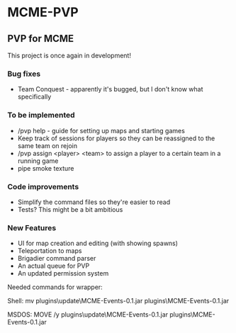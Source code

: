 MCME-PVP
===========

## PVP for MCME
This project is once again in development!

### Bug fixes
* Team Conquest - apparently it's bugged, but I don't know what specifically

### To be implemented
* /pvp help - guide for setting up maps and starting games
* Keep track of sessions for players so they can be reassigned to the same team on rejoin
* /pvp assign \<player> \<team> to assign a player to a certain team in a running game
* pipe smoke texture

### Code improvements
* Simplify the command files so they're easier to read
* Tests? This might be a bit ambitious

### New Features
* UI for map creation and editing (with showing spawns)
* Teleportation to maps
* Brigadier command parser
* An actual queue for PVP
* An updated permission system

Needed commands for wrapper:

Shell: mv plugins\update\MCME-Events-0.1.jar plugins\MCME-Events-0.1.jar

MSDOS: MOVE /y plugins\update\MCME-Events-0.1.jar plugins\MCME-Events-0.1.jar
